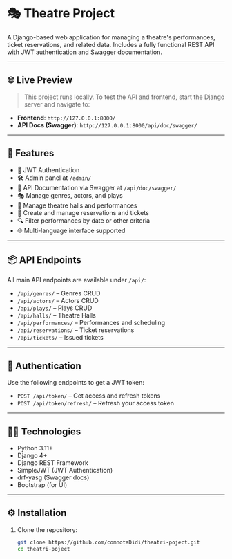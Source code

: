 # 🎭 Theatre Project

A Django-based web application for managing a theatre's performances, ticket reservations, and related data. Includes a fully functional REST API with JWT authentication and Swagger documentation.

---

## 🌐 Live Preview

> This project runs locally. To test the API and frontend, start the Django server and navigate to:

- **Frontend**: `http://127.0.0.1:8000/`
- **API Docs (Swagger)**: `http://127.0.0.1:8000/api/doc/swagger/`

---

## 🚀 Features

- 🔐 JWT Authentication
- 🛠️ Admin panel at `/admin/`
- 📄 API Documentation via Swagger at `/api/doc/swagger/`
- 🎭 Manage genres, actors, and plays
- 🎫 Manage theatre halls and performances
- 🧾 Create and manage reservations and tickets
- 🔍 Filter performances by date or other criteria
- 🌐 Multi-language interface supported

---

## 📦 API Endpoints

All main API endpoints are available under `/api/`:

- `/api/genres/` – Genres CRUD
- `/api/actors/` – Actors CRUD
- `/api/plays/` – Plays CRUD
- `/api/halls/` – Theatre Halls
- `/api/performances/` – Performances and scheduling
- `/api/reservations/` – Ticket reservations
- `/api/tickets/` – Issued tickets

---

## 🔐 Authentication

Use the following endpoints to get a JWT token:

- `POST /api/token/` – Get access and refresh tokens
- `POST /api/token/refresh/` – Refresh your access token

---

## 🧑‍💻 Technologies

- Python 3.11+
- Django 4+
- Django REST Framework
- SimpleJWT (JWT Authentication)
- drf-yasg (Swagger docs)
- Bootstrap (for UI)

---

## ⚙️ Installation

1. Clone the repository:
   ```bash
   git clone https://github.com/comnotaDidi/theatri-poject.git
   cd theatri-poject
